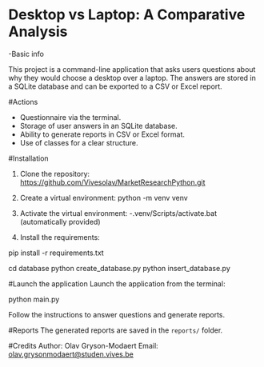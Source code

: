 # Desktop vs Laptop: A Comparative Analysis

-Basic info

This project is a command-line application that asks users questions about why they would choose a desktop over a laptop. The answers are stored in a SQLite database and can be exported to a CSV or Excel report.

#Actions

- Questionnaire via the terminal.
- Storage of user answers in an SQLite database.
- Ability to generate reports in CSV or Excel format.
- Use of classes for a clear structure.

#Installation
1. Clone the repository:
https://github.com/Vivesolav/MarketResearchPython.git

2. Create a virtual environment:
python -m venv venv

3. Activate the virtual environment:
-.venv/Scripts/activate.bat (automatically provided)

4. Install the requirements:

pip install -r requirements.txt

cd database
python create_database.py
python insert_database.py

#Launch the application
Launch the application from the terminal:

python main.py

Follow the instructions to answer questions and generate reports.

#Reports
The generated reports are saved in the `reports/` folder.

#Credits
Author: Olav Gryson-Modaert
Email: olav.grysonmodaert@studen.vives.be